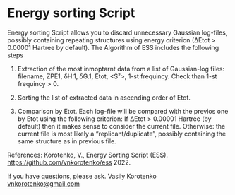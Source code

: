 # Energy sorting Script

Energy sorting Script allows you to discard unnecessary Gaussian log-files, possibly containing repeating structures using
energy criterion (∆Etot > 0.00001 Hartree by default). The Algorithm of ESS includes the following steps

1) Extraction of the most inmoptarnt data from a list of Gaussian-log files: filename, ZPE1, δH.1, δG.1, Etot, <S²>, 1-st
frequincy. Check than 1-st frequincy > 0.

2) Sorting the list of extracted data in ascending order of Etot.

3) Comparison by Etot. Each log-file will be compared with the previos one by Etot using the following criterion: If ∆Etot >
0.00001 Hartree (by default) then it makes sense to consider the current file. Otherwise: the current file is most likely a
“replicant/duplicate”, possibly containing the same structure as in previous file.

References:
Korotenko, V., Energy Sorting Script (ESS). https://github.com/vnkorotenko/ess 2022.

If you have questions, please ask.
Vasily Korotenko
vnkorotenko@gmail.com
